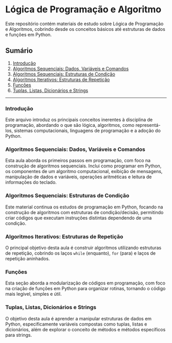 # Lógica de Programação e Algoritmo

Este repositório contém materiais de estudo sobre Lógica de Programação e Algoritmos, cobrindo desde os conceitos básicos até estruturas de dados e funções em Python.

## Sumário

1.  [Introdução](https://github.com/allan-rcos/engenharia-de-software/tree/master/02__fundamentos_de_sistemas/01__lpa__logica_de_programacao_e_algoritmo/01__introducao.md)
2.  [Algoritmos Sequenciais: Dados, Variáveis e Comandos](https://github.com/allan-rcos/engenharia-de-software/tree/master/02__fundamentos_de_sistemas/01__lpa__logica_de_programacao_e_algoritmo/02__algoritmos_sequenciais_dados_variaveis_e_comandos.md)
3.  [Algoritmos Sequenciais: Estruturas de Condição](https://github.com/allan-rcos/engenharia-de-software/tree/master/02__fundamentos_de_sistemas/01__lpa__logica_de_programacao_e_algoritmo/03__algoritmos_sequenciais_estruturas.md)
4.  [Algoritmos Iterativos: Estruturas de Repetição](https://github.com/allan-rcos/engenharia-de-software/tree/master/02__fundamentos_de_sistemas/01__lpa__logica_de_programacao_e_algoritmo/04__algoritmos_iterativos_estruturas_de_repeticao.md)
5.  [Funções](https://github.com/allan-rcos/engenharia-de-software/tree/master/02__fundamentos_de_sistemas/01__lpa__logica_de_programacao_e_algoritmo/05__funcoes.md)
6.  [Tuplas, Listas, Dicionários e Strings](https://github.com/allan-rcos/engenharia-de-software/tree/master/02__fundamentos_de_sistemas/01__lpa__logica_de_programacao_e_algoritmo/06__tuplas_listas_dicionarios_e_strings.md)

-----

### Introdução

Este arquivo introduz os principais conceitos inerentes à disciplina de programação, abordando o que são lógica, algoritmos, como representá-los, sistemas computacionais, linguagens de programação e a adoção do Python.

### Algoritmos Sequenciais: Dados, Variáveis e Comandos

Esta aula aborda os primeiros passos em programação, com foco na construção de algoritmos sequenciais. Inclui como programar em Python, os componentes de um algoritmo computacional, exibição de mensagens, manipulação de dados e variáveis, operações aritméticas e leitura de informações do teclado.

### Algoritmos Sequenciais: Estruturas de Condição

Este material continua os estudos de programação em Python, focando na construção de algoritmos com estruturas de condição/decisão, permitindo criar códigos que executam instruções distintas dependendo de uma condição.

### Algoritmos Iterativos: Estruturas de Repetição

O principal objetivo desta aula é construir algoritmos utilizando estruturas de repetição, cobrindo os laços `while` (enquanto), `for` (para) e laços de repetição aninhados.

### Funções

Esta seção aborda a modularização de códigos em programação, com foco na criação de funções em Python para organizar rotinas, tornando o código mais legível, simples e útil.

### Tuplas, Listas, Dicionários e Strings

O objetivo desta aula é aprender a manipular estruturas de dados em Python, especificamente variáveis compostas como tuplas, listas e dicionários, além de explorar o conceito de métodos e métodos específicos para strings.